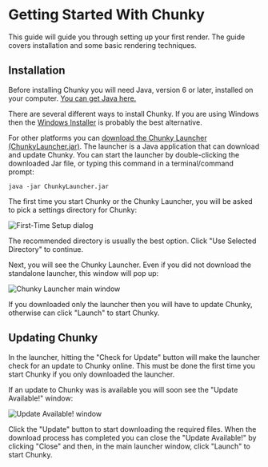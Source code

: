 Getting Started With Chunky
===========================

This guide will guide you through setting up your first render. The guide
covers installation and some basic rendering techniques.

Installation
------------

Before installing Chunky you will need Java, version 6 or later, installed
on your computer. [You can get Java here.](http://java.com)

There are several different ways to install Chunky. If you are using Windows
then the [Windows Installer](@EXE_DL_LINK@) is probably the best alternative.

For other platforms you can [download the Chunky Launcher
(ChunkyLauncher.jar)](http://chunkyupdate.llbit.se/ChunkyLauncher.jar). The
launcher is a Java application that can download and update Chunky.  You can
start the launcher by double-clicking the downloaded Jar file, or typing this
command in a terminal/command prompt:

    java -jar ChunkyLauncher.jar

The first time you start Chunky or the Chunky Launcher, you will be asked to
pick a settings directory for Chunky:

![First-Time Setup dialog](first-time-setup.png)

The recommended directory is usually the best option. Click "Use Selected
Directory" to continue.

Next, you will see the Chunky Launcher. Even if you did not download the
standalone launcher, this window will pop up:

![Chunky Launcher main window](launcher.png)

If you downloaded only the launcher then you will have to update Chunky,
otherwise can click "Launch" to start Chunky.

Updating Chunky
---------------

In the launcher, hitting the "Check for Update" button will make the launcher
check for an update to Chunky online. This must be done the first time you
start Chunky if you only downloaded the launcher.

If an update to Chunky was is available you will soon see the "Update
Available!" window:

![Update Available! window](update-available.png)

Click the "Update" button to start downloading the required files. When the
download process has completed you can close the "Update Available!" by
clicking "Close" and then, in the main launcher window, click "Launch" to start
Chunky.
